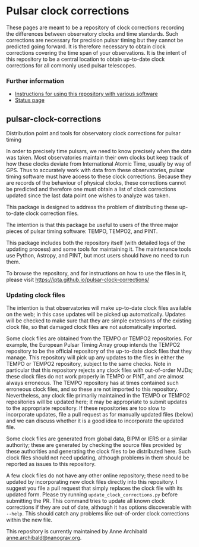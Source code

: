 
# Pulsar clock corrections

These pages are meant to be a repository of clock corrections recording the 
differences between observatory clocks and time standards. Such corrections 
are necessary for precision pulsar timing but they cannot be predicted going 
forward. It is therefore necessary to obtain clock corrections covering the 
time span of your observations. It is the intent of this repository to be a 
central location to obtain up-to-date clock corrections for all commonly 
used pulsar telescopes.


### Further information

- [Instructions for using this repository with various software](instructions.html)
- [Status page](status.html)

## pulsar-clock-corrections

Distribution point and tools for observatory clock corrections for pulsar timing

In order to precisely time pulsars, we need to know precisely when the data was
taken. Most observatories maintain their own clocks but keep track of how these
clocks deviate from International Atomic Time, usually by way of GPS. Thus to
accurately work with data from these observatories, pulsar timing software must
have access to these clock corrections. Because they are records of the
behaviour of physical clocks, these corrections cannot be predicted and
therefore one must obtain a list of clock corrections updated since the last
data point one wishes to analyze was taken. 

This package is designed to address the problem of distributing these
up-to-date clock correction files.

The intention is that this package be useful to users of the three major pieces
of pulsar timing software: TEMPO, TEMPO2, and PINT.

This package includes both the repository itself (with detailed logs of the
updating process) and some tools for maintaining it. The maintenance tools
use Python, Astropy, and PINT, but most users should have no need to run them.

To browse the repository, and for instructions on how to use the files in it,
please visit https://ipta.github.io/pulsar-clock-corrections/

### Updating clock files

The intention is that observatories will make up-to-date clock files available
on the web; in this case updates will be picked up automatically. Updates will
be checked to make sure that they are simple extensions of the existing clock
file, so that damaged clock files are not automatically imported.

Some clock files are obtained from the TEMPO or TEMPO2 repositories. For example, 
the European Pulsar Timing Array group intends the TEMPO2 repository to be the 
official repository of the up-to-date clock files that they manage. This 
repository will pick up any updates to the files in either the TEMPO or TEMPO2 
repository, subject to the same checks. Note in particular that this repository 
rejects any clock files with out-of-order MJDs; these clock files do not work 
properly in TEMPO or PINT, and are almost always erroneous. The TEMPO repository 
has at times contained such erroneous clock files, and so these are not imported 
to this repository. Nevertheless, any clock file primarily maintained in the TEMPO
or TEMPO2 repositories will be updated here; it may be appropriate to submit
updates to the appropriate repository. If these repositories are too slow to
incorporate updates, file a pull request as for manually updated files (below)
and we can discuss whether it is a good idea to incorporate the updated file.

Some clock files are generated from global data, BIPM or IERS or a similar
authority; these are generated by checking the source files provided by
these authorities and generating the clock files to be distributed here.
Such clock files should not need updating, although problems in them
should be reported as issues to this repository.

A few clock files do not have any other online repository; these need to be
updated by incorporating new clock files directly into this repository. I
suggest you file a pull request that simply replaces the clock file with its
updated form. Please try running `update_clock_corrections.py` before submitting
the PR. This command tries to update all known clock corrections if they are out
of date, although it has options discoverable with `--help`. This should catch
any problems like out-of-order clock corrections within the new file.

This repository is currently maintained by Anne Archibald <anne.archibald@nanograv.org>.

